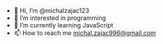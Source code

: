 - 👋 Hi, I’m @michalzajac123
- 👀 I’m interested in programming
- 🌱 I’m currently learning JavaScript
- 📫 How to reach me michal.zajac996@gmail.com


<!---
michalzajac123/michalzajac123 is a ✨ special ✨ repository because its `README.md` (this file) appears on your GitHub profile.
You can click the Preview link to take a look at your changes.
--->
